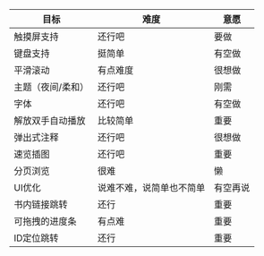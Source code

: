 | 目标 | 难度 | 意愿 |
| ---- | ---- | ---- |
| 触摸屏支持 | 还行吧 | 要做 |
| 键盘支持 | 挺简单 | 有空做 |
| 平滑滚动 | 有点难度 | 很想做 |
| 主题（夜间/柔和） | 还行吧 | 刚需 |
| 字体 | 还行吧 | 有空做 |
| 解放双手自动播放 | 比较简单 | 重要 |
| 弹出式注释 | 还行吧 | 很想做 |
| 速览插图 | 还行吧 | 重要 |
| 分页浏览 | 很难 | 懒 |
| UI优化 | 说难不难，说简单也不简单 | 有空再说 |
| 书内链接跳转 | 还行 | 重要 |
| 可拖拽的进度条 | 有点难 | 重要 |
| ID定位跳转 | 还行 | 重要 |

